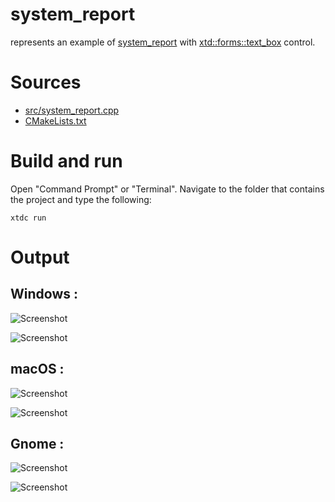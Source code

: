 # system_report

represents an example of [system_report](https://codedocs.xyz/gammasoft71/xtd/classxtd_1_1system__report.html) with [xtd::forms::text_box](https://codedocs.xyz/gammasoft71/xtd/classxtd_1_1forms_1_1text__box.html) control.

# Sources

* [src/system_report.cpp](src/system_report.cpp)
* [CMakeLists.txt](CMakeLists.txt)

# Build and run

Open "Command Prompt" or "Terminal". Navigate to the folder that contains the project and type the following:

```shell
xtdc run
```

# Output

## Windows :

![Screenshot](../../../../docs/pictures/examples/system_report_w.png)

![Screenshot](../../../../docs/pictures/examples/system_report_wd.png)

## macOS :

![Screenshot](../../../../docs/pictures/examples/system_report_m.png)

![Screenshot](../../../../docs/pictures/examples/system_report_md.png)

## Gnome :

![Screenshot](../../../../docs/pictures/examples/system_report_g.png)

![Screenshot](../../../../docs/pictures/examples/system_report_gd.png)
